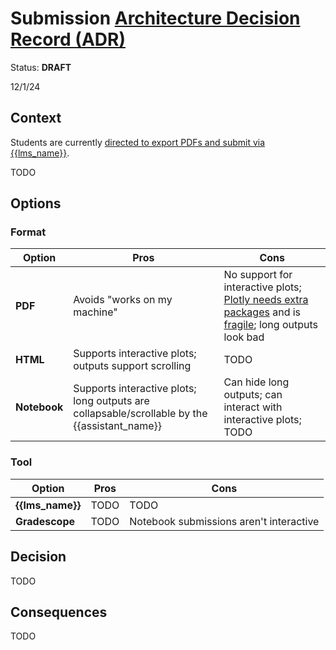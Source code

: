 # Submission [Architecture Decision Record (ADR)](https://18f.gsa.gov/2021/07/06/architecture_decision_records_helpful_now_invaluable_later/)

Status: **DRAFT**

12/1/24

## Context

Students are currently [directed to export PDFs and submit via {{lms_name}}](../../assignments.md#submission).

TODO

## Options

### Format

| Option       | Pros                                                                                          | Cons                                                                                                                      |
| ------------ | --------------------------------------------------------------------------------------------- | ------------------------------------------------------------------------------------------------------------------------- |
| **PDF**      | Avoids "works on my machine"                                                                  | No support for interactive plots; [Plotly needs extra packages][kaleido] and is [fragile][fragile]; long outputs look bad |
| **HTML**     | Supports interactive plots; outputs support scrolling                                         | TODO                                                                                                                      |
| **Notebook** | Supports interactive plots; long outputs are collapsable/scrollable by the {{assistant_name}} | Can hide long outputs; can interact with interactive plots; TODO                                                          |

[kaleido]: https://plotly.com/python/static-image-export/
[fragile]: ../instructor_guide.md#jupyterhub-troubleshooting

### Tool

| Option           | Pros | Cons                                    |
| ---------------- | ---- | --------------------------------------- |
| **{{lms_name}}** | TODO | TODO                                    |
| **Gradescope**   | TODO | Notebook submissions aren't interactive |

## Decision

TODO

## Consequences

TODO
